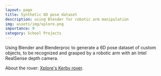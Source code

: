 ```yaml
---
layout: page
title: Synthetic 6D pose dataset
description: using Blender for robotic arm manipulation
img: assets/img/xplore.png
importance: 9
category: School Projects
---
```


Using Blender and Blenderproc to generate a 6D pose dataset of custom objects, to be recognized and grasped by a robotic arm with an Intel RealSense depth camera.  

About the rover: <a href="https://epfl-xplore.ch/kerby-project/">Xplore's Kerby rover</a>.


